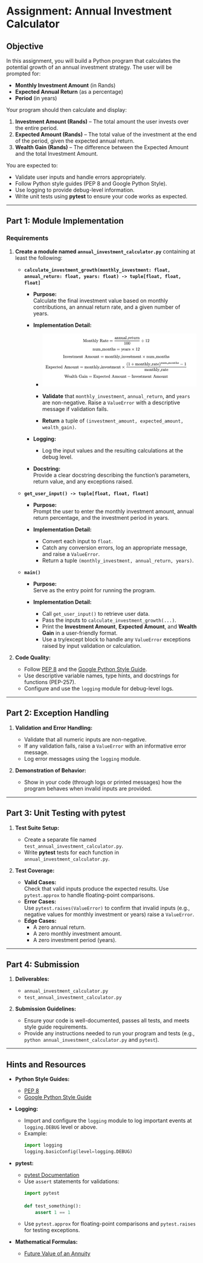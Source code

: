 # Assignment: Annual Investment Calculator

## Objective

In this assignment, you will build a Python program that calculates the potential growth of an annual investment strategy. The user will be prompted for:

- **Monthly Investment Amount** (in Rands)
- **Expected Annual Return** (as a percentage)
- **Period** (in years)

Your program should then calculate and display:

1. **Investment Amount (Rands)** – The total amount the user invests over the entire period.
2. **Expected Amount (Rands)** – The total value of the investment at the end of the period, given the expected annual return.
3. **Wealth Gain (Rands)** – The difference between the Expected Amount and the total Investment Amount.

You are expected to:
- Validate user inputs and handle errors appropriately.
- Follow Python style guides (PEP 8 and Google Python Style).
- Use logging to provide debug-level information.
- Write unit tests using **pytest** to ensure your code works as expected.

---

## Part 1: Module Implementation

### Requirements

1. **Create a module named `annual_investment_calculator.py`** containing at least the following:

   - **`calculate_investment_growth(monthly_investment: float, annual_return: float, years: float) -> tuple[float, float, float]`**

     - **Purpose:**  
       Calculate the final investment value based on monthly contributions, an annual return rate, and a given number of years.

     - **Implementation Detail:**  
       - ![Implementation of the Formulae](/Tutorial_2/formulae.png)

       - **Validate** that `monthly_investment`, `annual_return`, and `years` are non-negative. Raise a `ValueError` with a descriptive message if validation fails.
       - **Return** a tuple of `(investment_amount, expected_amount, wealth_gain)`.

     - **Logging:**  
       - Log the input values and the resulting calculations at the debug level.

     - **Docstring:**  
       Provide a clear docstring describing the function’s parameters, return value, and any exceptions raised.

   - **`get_user_input() -> tuple[float, float, float]`**

     - **Purpose:**  
       Prompt the user to enter the monthly investment amount, annual return percentage, and the investment period in years.

     - **Implementation Detail:**  
       - Convert each input to `float`.
       - Catch any conversion errors, log an appropriate message, and raise a `ValueError`.
       - Return a tuple `(monthly_investment, annual_return, years)`.

   - **`main()`**

     - **Purpose:**  
       Serve as the entry point for running the program.

     - **Implementation Detail:**  
       - Call `get_user_input()` to retrieve user data.
       - Pass the inputs to `calculate_investment_growth(...)`.
       - Print the **Investment Amount**, **Expected Amount**, and **Wealth Gain** in a user-friendly format.
       - Use a try/except block to handle any `ValueError` exceptions raised by input validation or calculation.

2. **Code Quality:**
   - Follow [PEP 8](https://peps.python.org/pep-0008/) and the [Google Python Style Guide](https://google.github.io/styleguide/pyguide.html).
   - Use descriptive variable names, type hints, and docstrings for functions (PEP-257).
   - Configure and use the `logging` module for debug-level logs.

---

## Part 2: Exception Handling

1. **Validation and Error Handling:**
   - Validate that all numeric inputs are non-negative.
   - If any validation fails, raise a `ValueError` with an informative error message.
   - Log error messages using the `logging` module.

2. **Demonstration of Behavior:**
   - Show in your code (through logs or printed messages) how the program behaves when invalid inputs are provided.

---

## Part 3: Unit Testing with pytest

1. **Test Suite Setup:**
   - Create a separate file named `test_annual_investment_calculator.py`.
   - Write **pytest** tests for each function in `annual_investment_calculator.py`.

2. **Test Coverage:**
   - **Valid Cases:**  
     Check that valid inputs produce the expected results. Use `pytest.approx` to handle floating-point comparisons.
   - **Error Cases:**  
     Use `pytest.raises(ValueError)` to confirm that invalid inputs (e.g., negative values for monthly investment or years) raise a `ValueError`.
   - **Edge Cases:**  
     - A zero annual return.
     - A zero monthly investment amount.
     - A zero investment period (years).

---

## Part 4: Submission

1. **Deliverables:**
   - `annual_investment_calculator.py`
   - `test_annual_investment_calculator.py`

2. **Submission Guidelines:**
   - Ensure your code is well-documented, passes all tests, and meets style guide requirements.
   - Provide any instructions needed to run your program and tests (e.g., `python annual_investment_calculator.py` and `pytest`).

---

## Hints and Resources

- **Python Style Guides:**
  - [PEP 8](https://peps.python.org/pep-0008/)
  - [Google Python Style Guide](https://google.github.io/styleguide/pyguide.html)

- **Logging:**
  - Import and configure the `logging` module to log important events at `logging.DEBUG` level or above.
  - Example:
    ```python
    import logging
    logging.basicConfig(level=logging.DEBUG)
    ```

- **pytest:**
  - [pytest Documentation](https://docs.pytest.org/en/latest/)
  - Use `assert` statements for validations:
    ```python
    import pytest

    def test_something():
        assert 1 == 1
    ```
  - Use `pytest.approx` for floating-point comparisons and `pytest.raises` for testing exceptions.

- **Mathematical Formulas:**
  - [Future Value of an Annuity](https://en.wikipedia.org/wiki/Annuity_(finance_theory)#Future_value_of_an_annuity)

